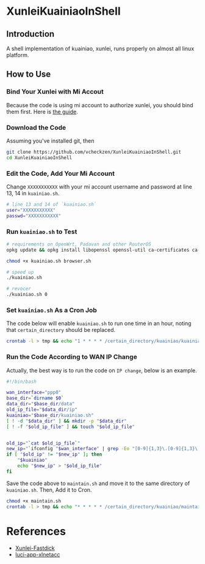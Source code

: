 # XunleiKuainiaoInShell

## Introduction

A shell implementation of kuainiao, xunlei, runs properly on almost all linux platform.

## How to Use

### Bind Your Xunlei with Mi Accout

Because the code is using mi account to authorize xunlei, you should bind them first. Here is [the guide](https://www.crsky.com/zixun/34451.html).

### Download the Code

Assuming you've installed git, then

```bash
git clone https://github.com/vcheckzen/XunleiKuainiaoInShell.git
cd XunleiKuainiaoInShell
```

### Edit the Code, Add Your Mi Account

Change `XXXXXXXXXXX` with your mi account username and password at line 13, 14 in `kuainiao.sh`.

```bash
# line 13 and 14 of `kuainiao.sh`
user="XXXXXXXXXXX"
passwd="XXXXXXXXXXX"
```

### Run `kuainiao.sh` to Test

```bash
# requirements on OpenWrt, Padavan and other RouterOS
opkg update && opkg install libopenssl openssl-util ca-certificates ca-bundle bash curl wget

chmod +x kuainiao.sh browser.sh

# speed up
./kuainiao.sh

# revocer
./kuainiao.sh 0
```

### Set `kuainiao.sh` As a Cron Job

The code below will enable `kuainiao.sh` to run one time in an hour, noting that `certain_directory` should be replaced.

```bash
crontab -l > tmp && echo "1 * * * * /certain_directory/kuainiao/kuainiao.sh" >> tmp && crontab tmp && rm -f tmp
```

### Run the Code According to WAN IP Change

Actually, the best way is to run the code on `IP change`, below is an example.

```bash
#!/bin/bash

wan_interface="ppp0"
base_dir=`dirname $0`
data_dir="$base_dir/data"
old_ip_file="$data_dir/ip"
kuainiao="$base_dir/kuainiao.sh"
[ ! -d "$data_dir" ] && mkdir -p "$data_dir"
[ ! -f "$old_ip_file" ] && touch "$old_ip_file"


old_ip="`cat $old_ip_file`"
new_ip="`ifconfig "$wan_interface" | grep -Eo "[0-9]{1,3}\.[0-9]{1,3}\.[0-9]{1,3}\.[0-9]{1,3}" | head -1`"
if [ "$old_ip" != "$new_ip" ]; then
    "$kuainiao"
    echo "$new_ip" > "$old_ip_file"
fi
```

Save the code above to `maintain.sh` and move it to the same directory of `kuainiao.sh`. Then, Add it to Cron.

```bash
chmod +x maintain.sh
crontab -l > tmp && echo "* * * * * /certain_directory/kuainiao/maintain.sh" >> tmp && crontab tmp && rm -f tmp
```

# References

- [Xunlei-Fastdick](https://github.com/fffonion/Xunlei-Fastdick)
- [luci-app-xlnetacc](https://github.com/sensec/luci-app-xlnetacc)